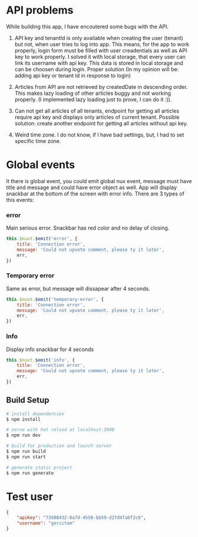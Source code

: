 # API problems
While building this app, I have encoutered some bugs with the API.

1) API key and tenantId is only available when creating the user (tenant) but not, when user tries to log into app.
This means, for the app to work properly, login form must be filled with user creadentials as well as API key to work properly.
I solved it with local storage, that every user can link its username with api key. This data is stored in local storage and can be choosen during login.
Proper solution (In my opinion will be: adding api key or tenant Id in response to login)

2) Articles from API are not retrieved by createdDate in descending order. This makes lazy loading of other articles buggy and not working properly. (I implemented lazy loading just to prove, I can do it :)). 

3) Can not get all articles of all tenants, endpoint for getting all articles require api key and displays only articles of current tenant.
Possible solution: create another endpoint for getting all articles without api key.

4) Weird time zone. I do not know, if I have bad settings, but, I had to set specific time zone.
# Global events
It there is global event, you could emit global nux event, message must have title and message and could have error object as well. App will display snackbar at the bottom of the screen with error info.
There are 3 types of this events:
### error
Main serious error. Snackbar has red color and no delay of closing. 
```js
this.$nuxt.$emit('error', {
    title: 'Connection error',
    message: 'Could not upvote comment, please ty it later',
    err,
})
```
### Temporary error
Same as error, but message will dissapear after 4 seconds.
```js
this.$nuxt.$emit('temporary-error', {
    title: 'Connection error',
    message: 'Could not upvote comment, please ty it later',
    err,
})
```
### Info
Display info snackbar for 4 seconds
```js
this.$nuxt.$emit('info', {
    title: 'Connection error',
    message: 'Could not upvote comment, please ty it later',
    err,
})
```

## Build Setup

```bash
# install dependencies
$ npm install

# serve with hot reload at localhost:3000
$ npm run dev

# build for production and launch server
$ npm run build
$ npm run start

# generate static project
$ npm run generate
```

# Test user
```json
{
    "apiKey": "73988432-8a7d-4558-bb59-d27d4fabf2c6",
    "username": "gerzitom"
}
```

